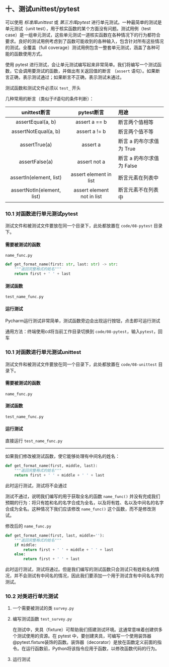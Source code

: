 
## 十、测试unittest/pytest

可以使用 *标准库unittest* 或 *第三方库pytest* 进行单元测试。一种最简单的测试是单元测试（unit test），用于核实函数的某个方面没有问题。测试用例（test case）是一组单元测试，这些单元测试一道核实函数在各种情况下的行为都符合要求。良好的测试用例考虑到了函数可能收到的各种输入，包含针对所有这些情况的测试。全覆盖（full coverage）测试用例包含一整套单元测试，涵盖了各种可能的函数使用方式。

使用 pytest 进行测试，会让单元测试编写起来非常简单。我们将编写一个测试函数，它会调用要测试的函数，并做出有关返回值的断言 （`assert` 语句）。如果断言正确，表示测试通过；如果断言不正确，表示测试未通过。

测试函数和测试文件必须以 `test_` 开头

几种常用的断言（类似于if语句的条件判断）：

|         unittest断言         |          pytest断言          | 用途                |
|:--------------------------:|:--------------------------:|:------------------|
|     assertEqual(a, b)      |       assert a == b        | 断言两个值相等           |
|    assertNotEqual(a, b)    |       assert a != b        | 断言两个值不等           |
|       assertTrue(a)        |          assert a          | 断言 a 的布尔求值为 True  |
|       assertFalse(a)       |        assert not a        | 断言 a 的布尔求值为 False |
|  assertIn(element, list)   |   assert element in list   | 断言元素在列表中          |
| assertNotIn(element, list) | assert element not in list | 断言元素不在列表中         |

### 10.1 对函数进行单元测试pytest

测试文件和被测试文件要放在同一个目录下，此处都放置在 `code/08-pytest` 目录下。

#### 需要被测试的函数

`name_func.py`

```py
def get_format_name(first: str, last: str) -> str:
    """返回完整格式的姓名"""
    return first + ' ' + last
```

#### 测试函数

`test_name_func.py`

#### 运行测试

Pycharm运行测试非常简单，测试函数旁边会出现运行按钮，点击即可运行测试

通用方法：终端使用cd将当前工作目录切换到 `code/08-pytest`，输入`pytest`，回车

### 10.1 对函数进行单元测试unittest

测试文件和被测试文件要放在同一个目录下，此处都放置在 `code/08-unittest` 目录下。

#### 需要被测试的函数

`name_func.py`

#### 测试函数

`test_name_func.py`

#### 运行测试

直接运行 `test_name_func.py`

---

如果我们修改被测试函数，使它能够处理有中间名的姓名：

```py
def get_format_name(first, middle, last):
    """返回完整格式的姓名"""
    return first + ' ' + middle + ' ' + last
```

此时运行测试，测试将不会通过

测试不通过，说明我们编写的用于获取全名的函数 `name_func()` 并没有完成我们预期的行为：将只有姓和名的名字合成为全名，以及将有姓、名以及中间名的名字合成为全名。这种情况下我们应该修改 `name_func()` 这个函数，而不是修改测试。

修改后的 `name_func.py`

```py
def get_format_name(first, last, middle=''):
    """返回完整格式的姓名"""
    if middle:
        return first + ' ' + middle + ' ' + last
    else:
        return first + ' ' + last
```

此时运行测试，测试将通过。但是我们编写的测试函数只会测试只有姓和名的情况，并不会测试有中间名的情况，因此我们要添加一个用于测试含有中间名名字的测试。

### 10.2 对类进行单元测试

1. 一个需要被测试的类 `survey.py`
2. 编写测试函数 `test_survey.py`

    在测试中，夹具（fixture）可帮助我们搭建测试环境。这通常意味着创建供多个测试使用的资源。在 pytest 中，要创建夹具，可编写一个使用装饰器 @pytest.fixture装饰的函数。装饰器（decorator）是放在函数定义前面的指令。在运行函数前，Python将该指令应用于函数，以修改函数代码的行为。

3. 运行测试
